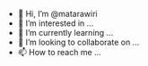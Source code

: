 - 👋 Hi, I’m @matarawiri
- 👀 I’m interested in ...
- 🌱 I’m currently learning ...
- 💞️ I’m looking to collaborate on ...
- 📫 How to reach me ...

<!---
matarawiri/matarawiri is a ✨ special ✨ repository because its `README.md` (this file) appears on your GitHub profile.
You can click the Preview link to take a look at your changes.
--->
